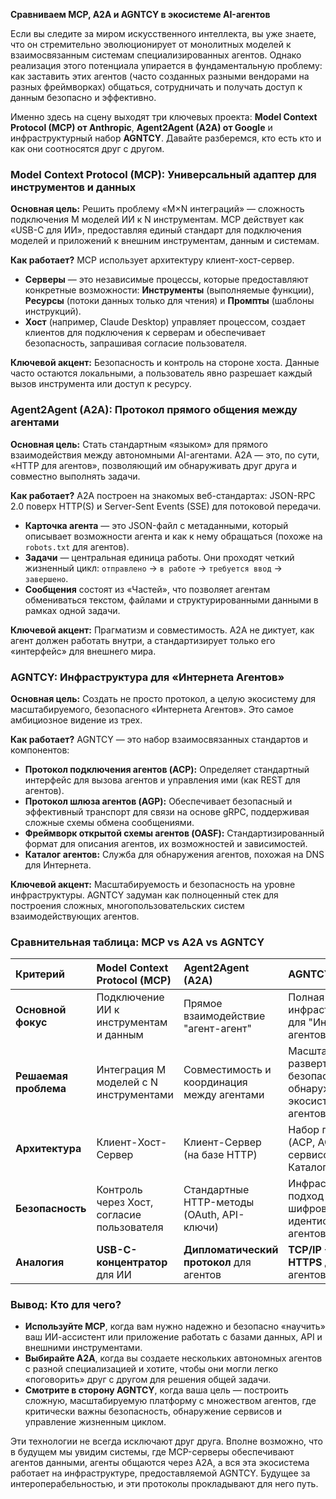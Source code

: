 **Сравниваем MCP, A2A и AGNTCY в экосистеме AI-агентов**

Если вы следите за миром искусственного интеллекта, вы уже знаете, что он стремительно эволюционирует от монолитных моделей к взаимосвязанным системам специализированных агентов. Однако реализация этого потенциала упирается в фундаментальную проблему: как заставить этих агентов (часто созданных разными вендорами на разных фреймворках) общаться, сотрудничать и получать доступ к данным безопасно и эффективно.

Именно здесь на сцену выходят три ключевых проекта: **Model Context Protocol (MCP) от Anthropic**, **Agent2Agent (A2A) от Google** и инфраструктурный набор **AGNTCY**. Давайте разберемся, кто есть кто и как они соотносятся друг с другом.

### **Model Context Protocol (MCP): Универсальный адаптер для инструментов и данных**

**Основная цель:** Решить проблему «M×N интеграций» — сложность подключения M моделей ИИ к N инструментам. MCP действует как «USB-C для ИИ», предоставляя единый стандарт для подключения моделей и приложений к внешним инструментам, данным и системам.

**Как работает?**
MCP использует архитектуру клиент-хост-сервер.
*   **Серверы** — это независимые процессы, которые предоставляют конкретные возможности: **Инструменты** (выполняемые функции), **Ресурсы** (потоки данных только для чтения) и **Промпты** (шаблоны инструкций).
*   **Хост** (например, Claude Desktop) управляет процессом, создает клиентов для подключения к серверам и обеспечивает безопасность, запрашивая согласие пользователя.

**Ключевой акцент:** Безопасность и контроль на стороне хоста. Данные часто остаются локальными, а пользователь явно разрешает каждый вызов инструмента или доступ к ресурсу.

### **Agent2Agent (A2A): Протокол прямого общения между агентами**

**Основная цель:** Стать стандартным «языком» для прямого взаимодействия между автономными AI-агентами. A2A — это, по сути, «HTTP для агентов», позволяющий им обнаруживать друг друга и совместно выполнять задачи.

**Как работает?**
A2A построен на знакомых веб-стандартах: JSON-RPC 2.0 поверх HTTP(S) и Server-Sent Events (SSE) для потоковой передачи.
*   **Карточка агента** — это JSON-файл с метаданными, который описывает возможности агента и как к нему обращаться (похоже на `robots.txt` для агентов).
*   **Задачи** — центральная единица работы. Они проходят четкий жизненный цикл: `отправлено` -> `в работе` -> `требуется ввод` -> `завершено`.
*   **Сообщения** состоят из «Частей», что позволяет агентам обмениваться текстом, файлами и структурированными данными в рамках одной задачи.

**Ключевой акцент:** Прагматизм и совместимость. A2A не диктует, как агент должен работать внутри, а стандартизирует только его «интерфейс» для внешнего мира.

### **AGNTCY: Инфраструктура для «Интернета Агентов»**

**Основная цель:** Создать не просто протокол, а целую экосистему для масштабируемого, безопасного «Интернета Агентов». Это самое амбициозное видение из трех.

**Как работает?**
AGNTCY — это набор взаимосвязанных стандартов и компонентов:
*   **Протокол подключения агентов (ACP):** Определяет стандартный интерфейс для вызова агентов и управления ими (как REST для агентов).
*   **Протокол шлюза агентов (AGP):** Обеспечивает безопасный и эффективный транспорт для связи на основе gRPC, поддерживая сложные схемы обмена сообщениями.
*   **Фреймворк открытой схемы агентов (OASF):** Стандартизированный формат для описания агентов, их возможностей и зависимостей.
*   **Каталог агентов:** Служба для обнаружения агентов, похожая на DNS для Интернета.

**Ключевой акцент:** Масштабируемость и безопасность на уровне инфраструктуры. AGNTCY задуман как полноценный стек для построения сложных, многопользовательских систем взаимодействующих агентов.

### **Сравнительная таблица: MCP vs A2A vs AGNTCY**

| Критерий | Model Context Protocol (MCP) | Agent2Agent (A2A) | AGNTCY |
| :--- | :--- | :--- | :--- |
| **Основной фокус** | Подключение ИИ к инструментам и данным | Прямое взаимодействие "агент-агент" | Полная инфраструктура для "Интернета агентов" |
| **Решаемая проблема** | Интеграция M моделей с N инструментами | Совместимость и координация между агентами | Масштабирование, развертывание, безопасность и обнаружение в экосистеме агентов |
| **Архитектура** | Клиент-Хост-Сервер | Клиент-Сервер (на базе HTTP) | Набор протоколов (ACP, AGP) и сервисов (Шлюз, Каталог) |
| **Безопасность** | Контроль через Хост, согласие пользователя | Стандартные HTTP-методы (OAuth, API-ключи) | Инфраструктурный подход (E2E шифрование, идентификация агентов) |
| **Аналогия** | **USB-C-концентратор** для ИИ | **Дипломатический протокол** для агентов | **TCP/IP + DNS + HTTPS** для мира агентов |

### **Вывод: Кто для чего?**

*   **Используйте MCP**, когда вам нужно надежно и безопасно «научить» ваш ИИ-ассистент или приложение работать с базами данных, API и внешними инструментами.
*   **Выбирайте A2A**, когда вы создаете нескольких автономных агентов с разной специализацией и хотите, чтобы они могли легко «поговорить» друг с другом для решения общей задачи.
*   **Смотрите в сторону AGNTCY**, когда ваша цель — построить сложную, масштабируемую платформу с множеством агентов, где критически важны безопасность, обнаружение сервисов и управление жизненным циклом.

Эти технологии не всегда исключают друг друга. Вполне возможно, что в будущем мы увидим системы, где MCP-серверы обеспечивают агентов данными, агенты общаются через A2A, а вся эта экосистема работает на инфраструктуре, предоставляемой AGNTCY. Будущее за интероперабельностью, и эти протоколы прокладывают для него путь.
